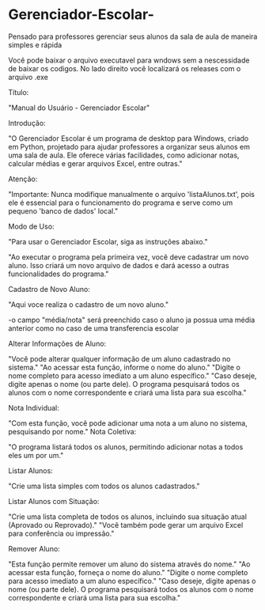 # Gerenciador-Escolar-
Pensado para professores gerenciar seus alunos da sala de aula de maneira simples e rápida

Você pode baixar o arquivo executavel para wndows sem a nescessidade de baixar os codigos. No lado direito você localizará os releases com o arquivo .exe

Título:

"Manual do Usuário - Gerenciador Escolar"

Introdução:

"O Gerenciador Escolar é um programa de desktop para Windows, criado em Python, projetado para ajudar professores a organizar seus alunos em uma sala de aula. Ele oferece várias facilidades, como adicionar notas, calcular médias e gerar arquivos Excel, entre outras."

Atenção:

"Importante: Nunca modifique manualmente o arquivo 'listaAlunos.txt', pois ele é essencial para o funcionamento do programa e serve como um pequeno 'banco de dados' local."

Modo de Uso:

"Para usar o Gerenciador Escolar, siga as instruções abaixo."

"Ao executar o programa pela primeira vez, você deve cadastrar um novo aluno. Isso criará um novo arquivo de dados e dará acesso a outras funcionalidades do programa."

Cadastro de Novo Aluno: 

"Aqui voce realiza o cadastro de um novo aluno."

-o campo "média/nota" será preenchido caso o aluno ja possua uma média anterior como no caso de uma transferencia escolar

Alterar Informações de Aluno:

"Você pode alterar qualquer informação de um aluno cadastrado no sistema."
"Ao acessar esta função, informe o nome do aluno."
"Digite o nome completo para acesso imediato a um aluno específico."
"Caso deseje, digite apenas o nome (ou parte dele). O programa pesquisará todos os alunos com o nome correspondente e criará uma lista para sua escolha."

Nota Individual:

"Com esta função, você pode adicionar uma nota a um aluno no sistema, pesquisando por nome."
Nota Coletiva:

"O programa listará todos os alunos, permitindo adicionar notas a todos eles um por um."

Listar Alunos:

"Crie uma lista simples com todos os alunos cadastrados."

Listar Alunos com Situação:

"Crie uma lista completa de todos os alunos, incluindo sua situação atual (Aprovado ou Reprovado)."
"Você também pode gerar um arquivo Excel para conferência ou impressão."

Remover Aluno:

"Esta função permite remover um aluno do sistema através do nome."
"Ao acessar esta função, forneça o nome do aluno."
"Digite o nome completo para acesso imediato a um aluno específico."
"Caso deseje, digite apenas o nome (ou parte dele). O programa pesquisará todos os alunos com o nome correspondente e criará uma lista para sua escolha."
